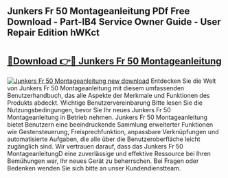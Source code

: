 ## Junkers Fr 50 Montageanleitung PDf Free Download - Part-IB4 Service Owner Guide - User Repair Edition hWKct

# <h2><a href="http://df75agm.blite.top/?on=Junkers+Fr+50+Montageanleitung">🔗Download 👉🔴 Junkers Fr 50 Montageanleitung</a></h2>

[![Junkers Fr 50 Montageanleitung new download](https://i.imgur.com/lujVjoI.png)](http://df75agm.blite.top/?on=Junkers+Fr+50+Montageanleitung)
Entdecken Sie die Welt von Junkers Fr 50 Montageanleitung mit diesem umfassenden Benutzerhandbuch, das alle Aspekte der Merkmale und Funktionen des Produkts abdeckt. Wichtige Benutzervereinbarung Bitte lesen Sie die Nutzungsbedingungen, bevor Sie Ihr neues Junkers Fr 50 Montageanleitung in Betrieb nehmen. Junkers Fr 50 Montageanleitung bietet Benutzern eine beeindruckende Sammlung erweiterter Funktionen wie Gestensteuerung, Freisprechfunktion, anpassbare Verknüpfungen und automatisierte Aufgaben, die alle über die Benutzeroberfläche leicht zugänglich sind. Wir vertrauen darauf, dass das Junkers Fr 50 MontageanleitungD eine zuverlässige und effektive Ressource bei Ihren Bemühungen war, Ihr neues Gerät zu beherrschen. Bei Fragen oder Bedenken wenden Sie sich bitte an unser Kundendienstteam.
